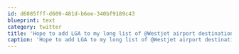 ```yaml
---
id: d6085fff-d609-481d-b6ee-340bf9189c43
blueprint: text
category: twitter
title: 'Hope to add LGA to my long list of @Westjet airport destinations this year #NYCASAP'
caption: 'Hope to add LGA to my long list of @Westjet airport destinations this year <span class="hashtag hashtag_local">#<a href="http://tweettemp.darylchymko.ca/?tag=nycasap">NYCASAP</a>'
---
```

